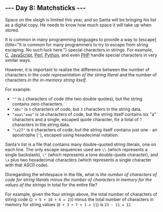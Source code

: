 ## \-\-- Day 8: Matchsticks \-\--

Space on the sleigh is limited this year, and so Santa will be bringing
his list as a digital copy. He needs to know how much space it will take
up when stored.

It is common in many programming languages to provide a way to
[escape]{title="It is common for many programmers to try to escape from string escaping.  No such luck here."}
special characters in strings. For example,
[C](https://en.wikipedia.org/wiki/Escape_sequences_in_C),
[JavaScript](https://developer.mozilla.org/en-US/docs/Web/JavaScript/Reference/Global_Objects/String),
[Perl](http://perldoc.perl.org/perlop.html#Quote-and-Quote-like-Operators),
[Python](https://docs.python.org/2.0/ref/strings.html), and even
[PHP](http://php.net/manual/en/language.types.string.php#language.types.string.syntax.double)
handle special characters in very similar ways.

However, it is important to realize the difference between the number of
characters *in the code representation of the string literal* and the
number of characters *in the in-memory string itself*.

For example:

-   `""` is `2` characters of code (the two double quotes), but the
    string contains zero characters.
-   `"abc"` is `5` characters of code, but `3` characters in the string
    data.
-   `"aaa\"aaa"` is `10` characters of code, but the string itself
    contains six \"a\" characters and a single, escaped quote character,
    for a total of `7` characters in the string data.
-   `"\x27"` is `6` characters of code, but the string itself contains
    just one - an apostrophe (`'`), escaped using hexadecimal notation.

Santa\'s list is a file that contains many double-quoted string
literals, one on each line. The only escape sequences used are `\\`
(which represents a single backslash), `\"` (which represents a lone
double-quote character), and `\x` plus two hexadecimal characters (which
represents a single character with that ASCII code).

Disregarding the whitespace in the file, what is *the number of
characters of code for string literals* minus *the number of characters
in memory for the values of the strings* in total for the entire file?

For example, given the four strings above, the total number of
characters of string code (`2 + 5 + 10 + 6 = 23`) minus the total number
of characters in memory for string values (`0 + 3 + 7 + 1 = 11`) is
`23 - 11 = 12`.
